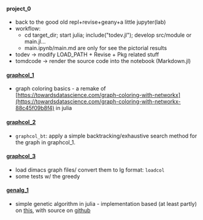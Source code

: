 #### project_0
* back to the good old repl+revise+geany+a little jupyter(lab)
* workflow:
  * cd target_dir; start julia; include("todev.jl"); develop src/module or main.jl...
  * main.ipynb/main.md are only for see the pictorial results
* todev -> modify LOAD_PATH + Revise + Pkg related stuff
* tomdcode -> render the source code into the notebook (Markdown.jl)


#### [graphcol_1](graphcol_1)
* graph coloring basics - a remake of [https://towardsdatascience.com/graph-coloring-with-networkx](https://towardsdatascience.com/graph-coloring-with-networkx-88c45f09b8f4) in julia

#### [graphcol_2](graphcol_2)
* `graphcol_bt`: apply a simple backtracking/exhaustive search method for the graph in graphcol_1.


#### [graphcol_3](graphcol_3)
* load dimacs graph files/ convert them to lg format: `loadcol`
* some tests w/ the greedy
  
#### [genalg_1](genalg_1)
* simple genetic algorithm in julia - implementation based (at least partly) on [this](https://pub.towardsai.net/genetic-algorithm-ga-introduction-with-example-code-e59f9bc58eaf), with source on [github](https://github.com/towardsai/tutorials/blob/master/genetic-algorithm-tutorial/implementation.py)

